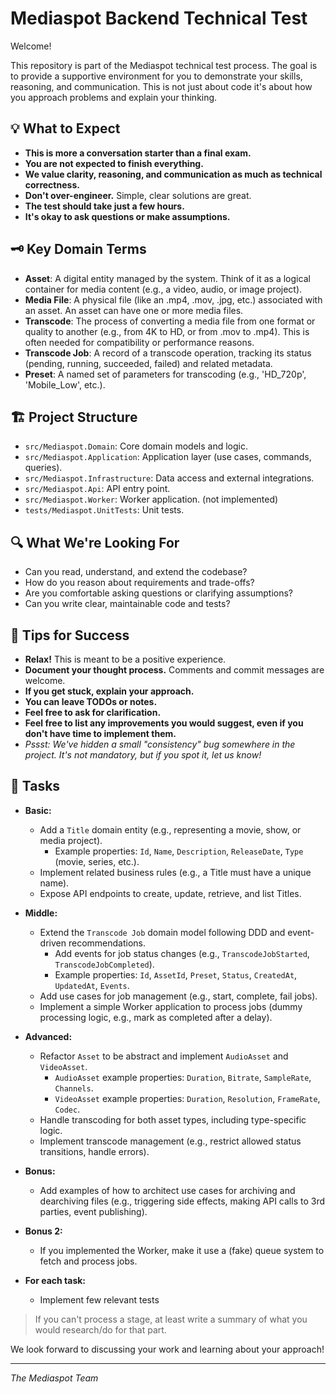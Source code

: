 # Mediaspot Backend Technical Test

Welcome!

This repository is part of the Mediaspot technical test process. The goal is to provide a supportive environment for you to demonstrate your skills, reasoning, and communication. This is not just about code it's about how you approach problems and explain your thinking.

## 💡 What to Expect

- **This is more a conversation starter than a final exam.**
- **You are not expected to finish everything.**
- **We value clarity, reasoning, and communication as much as technical correctness.**
- **Don't over-engineer.** Simple, clear solutions are great.
- **The test should take just a few hours.**
- **It's okay to ask questions or make assumptions.**

## 🗝️ Key Domain Terms

- **Asset**: A digital entity managed by the system. Think of it as a logical container for media content (e.g., a video, audio, or image project).
- **Media File**: A physical file (like an .mp4, .mov, .jpg, etc.) associated with an asset. An asset can have one or more media files.
- **Transcode**: The process of converting a media file from one format or quality to another (e.g., from 4K to HD, or from .mov to .mp4). This is often needed for compatibility or performance reasons.
- **Transcode Job**: A record of a transcode operation, tracking its status (pending, running, succeeded, failed) and related metadata.
- **Preset**: A named set of parameters for transcoding (e.g., 'HD_720p', 'Mobile_Low', etc.).

## 🏗️ Project Structure

- `src/Mediaspot.Domain`: Core domain models and logic.
- `src/Mediaspot.Application`: Application layer (use cases, commands, queries).
- `src/Mediaspot.Infrastructure`: Data access and external integrations.
- `src/Mediaspot.Api`: API entry point.
- `src/Mediaspot.Worker`: Worker application. (not implemented)
- `tests/Mediaspot.UnitTests`: Unit tests.

## 🔍 What We're Looking For

- Can you read, understand, and extend the codebase?
- How do you reason about requirements and trade-offs?
- Are you comfortable asking questions or clarifying assumptions?
- Can you write clear, maintainable code and tests?

## 🎯 Tips for Success

- **Relax!** This is meant to be a positive experience.
- **Document your thought process.** Comments and commit messages are welcome.
- **If you get stuck, explain your approach.**
- **You can leave TODOs or notes.**
- **Feel free to ask for clarification.**
- **Feel free to list any improvements you would suggest, even if you don't have time to implement them.**
- _Pssst: We've hidden a small "consistency" bug somewhere in the project. It's not mandatory, but if you spot it, let us know!_

## 📝 Tasks

- **Basic:**

  - Add a `Title` domain entity (e.g., representing a movie, show, or media project).
    - Example properties: `Id`, `Name`, `Description`, `ReleaseDate`, `Type` (movie, series, etc.).
  - Implement related business rules (e.g., a Title must have a unique name).
  - Expose API endpoints to create, update, retrieve, and list Titles.

- **Middle:**

  - Extend the `Transcode Job` domain model following DDD and event-driven recommendations.
    - Add events for job status changes (e.g., `TranscodeJobStarted`, `TranscodeJobCompleted`).
    - Example properties: `Id`, `AssetId`, `Preset`, `Status`, `CreatedAt`, `UpdatedAt`, `Events`.
  - Add use cases for job management (e.g., start, complete, fail jobs).
  - Implement a simple Worker application to process jobs (dummy processing logic, e.g., mark as completed after a delay).

- **Advanced:**

  - Refactor `Asset` to be abstract and implement `AudioAsset` and `VideoAsset`.
    - `AudioAsset` example properties: `Duration`, `Bitrate`, `SampleRate`, `Channels`.
    - `VideoAsset` example properties: `Duration`, `Resolution`, `FrameRate`, `Codec`.
  - Handle transcoding for both asset types, including type-specific logic.
  - Implement transcode management (e.g., restrict allowed status transitions, handle errors).

- **Bonus:**

  - Add examples of how to architect use cases for archiving and dearchiving files (e.g., triggering side effects, making API calls to 3rd parties, event publishing).

- **Bonus 2:**

  - If you implemented the Worker, make it use a (fake) queue system to fetch and process jobs.

- **For each task:**
  - Implement few relevant tests

> If you can't process a stage, at least write a summary of what you would research/do for that part.

We look forward to discussing your work and learning about your approach!

---

_The Mediaspot Team_
